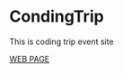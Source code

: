 # CondingTrip
This is coding trip event site

[WEB PAGE](https://mentorsschool.github.io/CodingTrip/)
